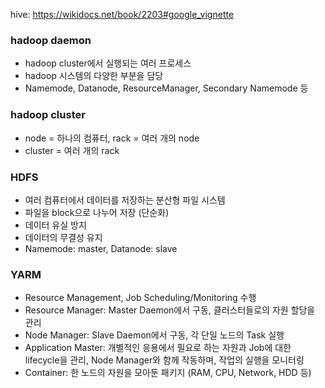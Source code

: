 
hive: <https://wikidocs.net/book/2203#google_vignette>

### hadoop daemon
- hadoop cluster에서 실행되는 여러 프로세스
- hadoop 시스템의 다양한 부분을 담당
- Namemode, Datanode, ResourceManager, Secondary Namemode 등


### hadoop cluster
- node = 하나의 컴퓨터, rack = 여러 개의 node
- cluster = 여러 개의 rack


### HDFS
- 여러 컴퓨터에서 데이터를 저장하는 분산형 파일 시스템
- 파일을 block으로 나누어 저장 (단순화)
- 데이터 유실 방지
- 데이터의 무결성 유지
- Namemode: master, Datanode: slave

  
### YARM
- Resource Management, Job Scheduling/Monitoring 수행
- Resource Manager: Master Daemon에서 구동, 클러스터들로의 자원 할당을 관리
- Node Manager: Slave Daemon에서 구동, 각 단일 노드의 Task 실행
- Application Master: 개별적인 응용에서 필요로 하는 자원과 Job에 대한 lifecycle을 관리, Node Manager와 함께 작동하며, 작업의 실행을 모니터링
- Container: 한 노드의 자원을 모아둔 패키지 (RAM, CPU, Network, HDD 등)


